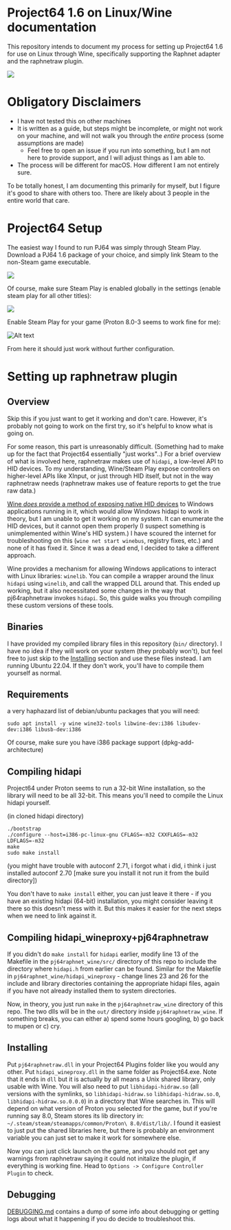 # Project64 1.6 on Linux/Wine documentation

This repository intends to document my process for setting up Project64 1.6 for use on Linux through Wine, specifically supporting the Raphnet adapter and the raphnetraw plugin.

![](img/mario.png)

# Obligatory Disclaimers

* I have not tested this on other machines
* It is written as a guide, but steps might be incomplete, or might not work on your machine, and will not walk you through the *entire* process (some assumptions are made)
    * Feel free to open an issue if you run into something, but I am not here to provide support, and I will adjust things as I am able to.
* The process will be different for macOS. How different I am not entirely sure.

To be totally honest, I am documenting this primarily for myself, but I figure it's good to share with others too. There are likely about 3 people in the entire world that care.

# Project64 Setup

The easiest way I found to run PJ64 was simply through Steam Play. Download a PJ64 1.6 package of your choice, and simply link Steam to the non-Steam game executable.

![](img/Screenshot_20230915_185934.png)

Of course, make sure Steam Play is enabled globally in the settings (enable steam play for all other titles): 

![](img/image-1.png)

Enable Steam Play for your game (Proton 8.0-3 seems to work fine for me):

![Alt text](img/image-2.png)


From here it should just work without further configuration.

# Setting up raphnetraw plugin

## Overview

Skip this if you just want to get it working and don't care. However, it's probably not going to work on the first try, so it's helpful to know what is going on.

For some reason, this part is unreasonably difficult. (Something had to make up for the fact that Project64 essentially "just works"..) For a brief overview of what is involved here, raphnetraw makes use of `hidapi`, a low-level API to HID devices. To my understanding, Wine/Steam Play expose controllers on higher-level APIs like XInput, or just through HID itself, but not in the way raphnetraw needs (raphnetraw makes use of feature reports to get the true raw data.)

[Wine *does* provide a method of exposing native HID devices](https://wiki.winehq.org/Hid) to Windows applications running in it, which would allow Windows hidapi to work in theory, but I am unable to get it working on my system. It can enumerate the HID devices, but it cannot open them properly (I suspect something is unimplemented within Wine's HID system.) I have scoured the internet for troubleshooting on this (`wine net start winebus`, registry fixes, etc.) and none of it has fixed it. Since it was a dead end, I decided to take a different approach.

Wine provides a mechanism for allowing Windows applications to interact with Linux libraries: `winelib`. You can compile a wrapper around the linux `hidapi` using `winelib`, and call the wrapped DLL around that. This ended up working, but it also necessitated some changes in the way that pj64raphnetraw invokes `hidapi`.  So, this guide walks you through compiling these custom versions of these tools.

## Binaries

I have provided my compiled library files in this repository (`bin/` directory). I have no idea if they will work on your system (they probably won't), but feel free to just skip to the [Installing](#installing) section and use these files instead. I am running Ubuntu 22.04. If they don't work, you'll have to compile them yourself as normal.

## Requirements

a very haphazard list of debian/ubuntu packages that you will need:

`sudo apt install -y wine wine32-tools libwine-dev:i386 libudev-dev:i386 libusb-dev:i386`

Of course, make sure you have i386 package support (dpkg-add-architecture)


## Compiling hidapi

Project64 under Proton seems to run a 32-bit Wine installation, so the library will need to be all 32-bit. This means you'll need to compile the Linux hidapi yourself. 

(in cloned hidapi directory)
```
./bootstrap
./configure --host=i386-pc-linux-gnu CFLAGS=-m32 CXXFLAGS=-m32 LDFLAGS=-m32
make
sudo make install
```
(you might have trouble with autoconf 2.71, i forgot what i did, i think i just installed autoconf 2.70 [make sure you install it not run it from the build directory])

You don't have to `make install` either, you can just leave it there - if you have an existing hidapi (64-bit) installation, you might consider leaving it there so this doesn't mess with it. But this makes it easier for the next steps when we need to link against it.

## Compiling hidapi_wineproxy+pj64raphnetraw

If you didn't do `make install` for `hidapi` earlier, modify line 13 of the Makefile in the `pj64raphnet_wine/src/` directory of this repo to include the directory where `hidapi.h` from earlier can be found. Similar for the Makefile in `pj64raphnet_wine/hidapi_wineproxy` - change lines 23 and 26 for the include and library directories containing the appropriate hidapi files, again if you have not already installed them to system directories.

Now, in theory, you just run `make` in the `pj64raphnetraw_wine` directory of this repo. The two dlls will be in the `out/` directory inside `pj64raphnetraw_wine`. If something breaks, you can either a) spend some hours googling, b) go back to mupen or c) cry.

## Installing 

Put `pj64raphnetraw.dll` in your Project64 Plugins folder like you would any other. Put `hidapi_wineproxy.dll` in the same folder as Project64.exe. Note that it ends in `dll` but it is actually by all means a Unix shared library, only usable with Wine. You will also need to put `libhidapi-hidraw.so` (all versions with the symlinks, so `libhidapi-hidraw.so`        `libhidapi-hidraw.so.0`, `libhidapi-hidraw.so.0.0.0`) in a directory that Wine searches in. This will depend on what version of Proton you selected for the game, but if you're running say 8.0, Steam stores its lib directory in:
`~/.steam/steam/steamapps/common/Proton\ 8.0/dist/lib/`. I found it easiest to just put the shared libraries here, but there is probably an environment variable you can just set to make it work for somewhere else.

Now you can just click launch on the game, and you should not get any warnings from raphnetraw saying it could not initalize the plugin, if everything is working fine. Head to `Options -> Configure Controller Plugin` to check.

## Debugging

[DEBUGGING.md](debugging.md) contains a dump of some info about debugging or getting logs about what it happening if you do decide to troubleshoot this.